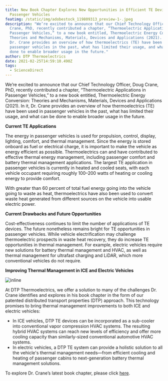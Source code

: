 ```yaml
---
title: New Book Chapter Explores New Opportunities in Efficient TE Devices in
  Passenger Vehicles
featimg: /static/img/adobestock_119809313_preview-1-.jpeg
description: "We’re excited to announce that our Chief Technology Officer, Doug
  Crane, PhD, recently contributed a chapter, “Thermoelectric Applications in
  Passenger Vehicles,” to a new book entitled, Thermoelectric Energy Conversion:
  Theories and Mechanisms, Materials, Devices and Applications (2021). In it,
  Dr. Crane provides an overview of how thermoelectrics (TE) have been used in
  passenger vehicles in the past, what has limited their usage, and what can be
  done to enable broader usage in the future."
author: DTP Thermoelectrics
date: 2021-02-25T14:59:10.490Z
tags:
  - ScienceDirect
---
```

We’re excited to announce that our Chief Technology Officer, Doug Crane, PhD, recently contributed a chapter, “Thermoelectric Applications in Passenger Vehicles,” to a new book entitled, Thermoelectric Energy Conversion: Theories and Mechanisms, Materials, Devices and Applications (2021). In it, Dr. Crane provides an overview of how thermoelectrics (TE) have been used in passenger vehicles in the past, what has limited their usage, and what can be done to enable broader usage in the future.

**Current TE Applications**

The energy in passenger vehicles is used for propulsion, control, display, lighting, comfort, and thermal management. Since the energy is stored onboard as fuel or electrical charge, it is important to make the vehicle as energy efficient as possible. Thermoelectrics can and have contributed to effective thermal energy management, including passenger comfort and battery thermal management applications. The largest TE application in passenger vehicles is currently in heated and cooled seats, with each vehicle occupant requiring roughly 100–200 watts of heating or cooling energy to provide comfort.

With greater than 60 percent of total fuel energy going into the vehicle going to waste as heat, thermoelectrics have also been used to convert waste heat generated from different sources on the vehicle into usable electric power.

**Current Drawbacks and Future Opportunities**

Cost-effectiveness continues to limit the number of applications of TE devices. The future nonetheless remains bright for TE opportunities in passenger vehicles. While vehicle electrification may challenge thermoelectric prospects in waste heat recovery, they do increase TE opportunities in thermal management. For example, electric vehicles require new solutions for battery thermal management and HVAC, as well as thermal management for ultrafast charging and LiDAR, which more conventional vehicles do not require.

**Improving Thermal Management in ICE and Electric Vehicles**

![inline](/static/img/3-s2.0-C20180029461-cov150h.gif)

At DTP Thermoelectrics, we offer a solution to many of the challenges Dr. Crane identifies and explores in his book chapter in the form of our patented distributed transport properties (DTP) approach. This technology promises to bring thermal management improvements to both ICE and electric vehicles:

* In ICE vehicles, DTP TE devices can be incorporated as a sub-cooler into conventional vapor compression HVAC systems. The resulting hybrid HVAC systems can reach new levels of efficiency and offer more cooling capacity than similarly-sized conventional automotive HVAC systems.
* In electric vehicles, a DTP TE system can provide a holistic solution to all the vehicle's thermal management needs—from efficient cooling and heating of passenger cabins to next-generation battery thermal management solutions.

To explore Dr. Crane’s latest book chapter, please click <a href="https://www.sciencedirect.com/science/article/pii/B9780128185353000244#:~:text=Thermoelectrics%20can%20and%20have%20contributed,vehicle%20into%20usable%20electric%20power." target="_blank">here</a>.